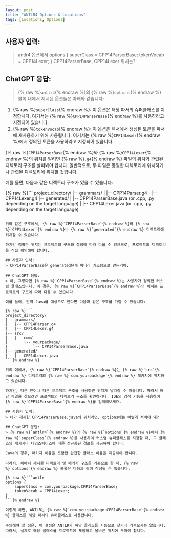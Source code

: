 ```yaml
---
layout: post
title: "ANTLR4 Options & Locations"
tags: [Locations, Options]
---
```


## 사용자 입력:
> antlr4 옵션에서 options {
	superClass = CPP14ParserBase;
	tokenVocab = CPP14Lexer;
}  CPP14ParserBase, CPP14Lexer 위치는?

## ChatGPT 응답:
> {% raw %}`antlr4`{% endraw %}의 {% raw %}`options`{% endraw %} 블록 내에서 제시된 옵션들은 아래와 같습니다:

1. {% raw %}`superClass`{% endraw %}: 이 옵션은 해당 파서의 슈퍼클래스를 지정합니다. 여기서는 {% raw %}`CPP14ParserBase`{% endraw %}를 사용하라고 지정되어 있습니다.
2. {% raw %}`tokenVocab`{% endraw %}: 이 옵션은 렉서에서 생성된 토큰을 파서에 재사용하기 위해 사용됩니다. 여기서는 {% raw %}`CPP14Lexer`{% endraw %}에서 정의된 토큰을 사용하라고 지정되어 있습니다.

{% raw %}`CPP14ParserBase`{% endraw %}와 {% raw %}`CPP14Lexer`{% endraw %}의 위치를 알려면 {% raw %}`.g4`{% endraw %} 파일의 위치와 관련된 디렉토리 구조를 살펴봐야 합니다. 일반적으로, 두 파일은 동일한 디렉토리에 위치하거나 관련된 디렉토리에 위치할 것입니다.

예를 들면, 다음과 같은 디렉토리 구조가 있을 수 있습니다:

{% raw %}```
project_directory/
|-- grammars/
|   |-- CPP14Parser.g4
|   |-- CPP14Lexer.g4
|-- generated/
|   |-- CPP14ParserBase.java (or .cpp, .py depending on the target language)
|   |-- CPP14Lexer.java (or .cpp, .py depending on the target language)
```{% endraw %}

위와 같은 구조에서, {% raw %}`CPP14ParserBase`{% endraw %}와 {% raw %}`CPP14Lexer`{% endraw %}는 {% raw %}`generated`{% endraw %} 디렉토리에 위치할 수 있습니다.

하지만 정확한 위치는 프로젝트의 구조와 설정에 따라 다를 수 있으므로, 프로젝트의 디렉토리를 직접 확인해야 합니다.

## 사용자 입력:
> CPP14ParserBase은 generated된게 아니라 커스텀으로 만든거야.

## ChatGPT 응답:
> 아, 그렇다면 {% raw %}`CPP14ParserBase`{% endraw %}는 사용자가 정의한 커스텀 클래스입니다. 이 경우, {% raw %}`CPP14ParserBase`{% endraw %}의 위치는 프로젝트의 구조에 따라 다를 수 있습니다.

예를 들어, 만약 Java를 대상으로 한다면 다음과 같은 구조를 가질 수 있습니다:

{% raw %}```
project_directory/
|-- grammars/
|   |-- CPP14Parser.g4
|   |-- CPP14Lexer.g4
|-- src/
|   |-- com/
|       |-- yourpackage/
|           |-- CPP14ParserBase.java
|-- generated/
|   |-- CPP14Lexer.java
```{% endraw %}

위의 예에서, {% raw %}`CPP14ParserBase`{% endraw %}는 {% raw %}`src`{% endraw %} 디렉토리의 {% raw %}`com.yourpackage`{% endraw %} 패키지에 위치하고 있습니다.

하지만, 다른 언어나 다른 프로젝트 구조를 사용하면 위치가 달라질 수 있습니다. 따라서 해당 파일을 찾으려면 프로젝트의 디렉토리 구조를 확인하거나, IDE의 검색 기능을 사용하여 {% raw %}`CPP14ParserBase`{% endraw %}를 검색해보세요.

## 사용자 입력:
> 네가 제시한 CPP14ParserBase.java의 위치라면, options에는 어떻게 적어야 돼?

## ChatGPT 응답:
> {% raw %}`antlr4`{% endraw %}의 {% raw %}`options`{% endraw %}에서 {% raw %}`superClass`{% endraw %}를 사용하여 커스텀 슈퍼클래스를 지정할 때, 그 클래스의 패키지나 네임스페이스에 따른 정규화된 경로를 제공해야 합니다. 

Java의 경우, 패키지 이름을 포함한 완전한 클래스 이름을 제공해야 합니다.

따라서, 위에서 제시한 디렉토리 및 패키지 구조를 기준으로 할 때, {% raw %}`options`{% endraw %} 블록은 다음과 같이 작성될 수 있습니다:

{% raw %}```antlr
options {
    superClass = com.yourpackage.CPP14ParserBase;
    tokenVocab = CPP14Lexer;
}
```{% endraw %}

이렇게 하면, ANTLR는 {% raw %}`com.yourpackage.CPP14ParserBase`{% endraw %} 클래스를 해당 파서의 슈퍼클래스로 사용합니다. 

주의해야 할 점은, 이 설정은 ANTLR가 해당 클래스를 자동으로 찾거나 가져오지는 않습니다. 따라서, 실제로 해당 클래스를 프로젝트에 포함하고 올바른 위치에 두어야 합니다.

